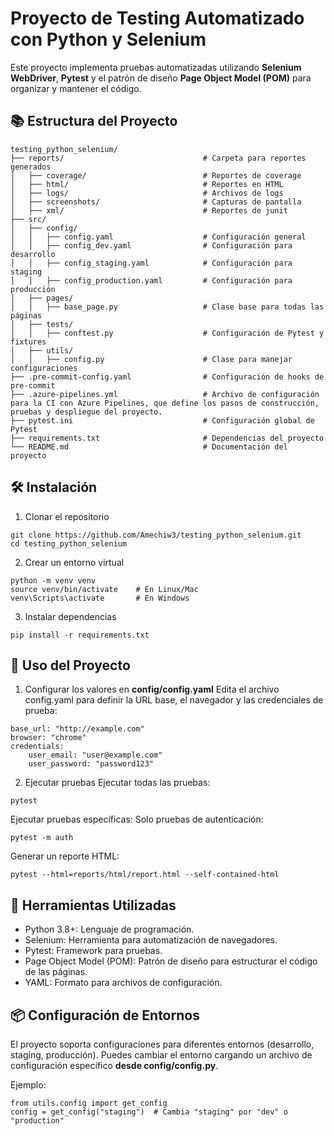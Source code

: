 
# Proyecto de Testing Automatizado con Python y Selenium

Este proyecto implementa pruebas automatizadas utilizando **Selenium WebDriver**, **Pytest** y el patrón de diseño **Page Object Model (POM)** para organizar y mantener el código.

## 📚 Estructura del Proyecto

```plaintext
testing_python_selenium/
├── reports/                               # Carpeta para reportes generados
│   ├── coverage/                          # Reportes de coverage
│   ├── html/                              # Reportes en HTML
│   ├── logs/                              # Archivos de logs
│   ├── screenshots/                       # Capturas de pantalla
│   ├── xml/                               # Reportes de junit
├── src/
│   ├── config/
│   │   ├── config.yaml                    # Configuración general
│   │   ├── config_dev.yaml                # Configuración para desarrollo
│   │   ├── config_staging.yaml	           # Configuración para staging
│   │   ├── config_production.yaml         # Configuración para producción
│   ├── pages/
│   │   ├── base_page.py                   # Clase base para todas las páginas
│   ├── tests/
│   │   ├── conftest.py                    # Configuración de Pytest y fixtures
│   ├── utils/
│   │   ├── config.py                      # Clase para manejar configuraciones
├── .pre-commit-config.yaml                # Configuración de hooks de pre-commit
├── .azure-pipelines.yml                   # Archivo de configuración para la CI con Azure Pipelines, que define los pasos de construcción, pruebas y despliegue del proyecto.
├── pytest.ini                             # Configuración global de Pytest
├── requirements.txt                       # Dependencias del proyecto
└── README.md                              # Documentación del proyecto
```
## 🛠️ Instalación
1.  Clonar el repositorio
```plaintext
git clone https://github.com/Amechiw3/testing_python_selenium.git
cd testing_python_selenium
```
2. Crear un entorno virtual
```ssh
python -m venv venv
source venv/bin/activate    # En Linux/Mac
venv\Scripts\activate       # En Windows
 ```
3. Instalar dependencias
```ssh
pip install -r requirements.txt
```

## 🚀 Uso del Proyecto
1. Configurar los valores en **config/config.yaml**
Edita el archivo config.yaml para definir la URL base, el navegador y las credenciales de prueba:
```plaintext
base_url: "http://example.com"
browser: "chrome"
credentials:
    user_email: "user@example.com"
    user_password: "password123"
```
2. Ejecutar pruebas
Ejecutar todas las pruebas:
```plaintext
pytest
```

Ejecutar pruebas específicas:
Solo pruebas de autenticación:
```
pytest -m auth
```
Generar un reporte HTML:
```
pytest --html=reports/html/report.html --self-contained-html
```

## 🧰 Herramientas Utilizadas
- Python 3.8+: Lenguaje de programación.
- Selenium: Herramienta para automatización de navegadores.
- Pytest: Framework para pruebas.
- Page Object Model (POM): Patrón de diseño para estructurar el código de las páginas.
- YAML: Formato para archivos de configuración.

## 📦 Configuración de Entornos
El proyecto soporta configuraciones para diferentes entornos (desarrollo, staging, producción). Puedes cambiar el entorno cargando un archivo de configuración específico **desde config/config.py**.

Ejemplo:
```
from utils.config import get_config
config = get_config("staging")  # Cambia "staging" por "dev" o "production"
```
